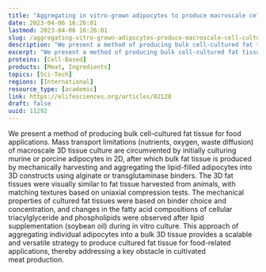 ```yaml
---
title: "Aggregating in vitro-grown adipocytes to produce macroscale cell-cultured fat tissue with tunable lipid compositions for food applications"
date: 2023-04-06 16:26:01
lastmod: 2023-04-06 16:26:01
slug: /aggregating-vitro-grown-adipocytes-produce-macroscale-cell-cultured-fat-tissue-tunable
description: "We present a method of producing bulk cell-cultured fat tissue for food applications. Mass transport limitations (nutrients, oxygen, waste diffusion) of macroscale 3D tissue culture are circumvented by initially culturing murine or porcine adipocytes in 2D, after which bulk fat tissue is produced by mechanically harvesting and aggregating the lipid-filled adipocytes into 3D constructs using alginate or transglutaminase binders. The 3D fat tissues were visually similar to fat tissue harvested from animals, with matching textures based on uniaxial compression tests."
excerpt: "We present a method of producing bulk cell-cultured fat tissue for food applications. Mass transport limitations (nutrients, oxygen, waste diffusion) of macroscale 3D tissue culture are circumvented by initially culturing murine or porcine adipocytes in 2D, after which bulk fat tissue is produced by mechanically harvesting and aggregating the lipid-filled adipocytes into 3D constructs using alginate or transglutaminase binders. The 3D fat tissues were visually similar to fat tissue harvested from animals, with matching textures based on uniaxial compression tests."
proteins: [Cell-Based]
products: [Meat, Ingredients]
topics: [Sci-Tech]
regions: [International]
resource_type: [academic]
link: https://elifesciences.org/articles/82120
draft: false
uuid: 11292
---
```

We present a method of producing bulk cell-cultured fat tissue for food
applications. Mass transport limitations (nutrients, oxygen, waste
diffusion) of macroscale 3D tissue culture are circumvented by initially
culturing murine or porcine adipocytes in 2D, after which bulk fat
tissue is produced by mechanically harvesting and aggregating the
lipid-filled adipocytes into 3D constructs using alginate or
transglutaminase binders. The 3D fat tissues were visually similar to
fat tissue harvested from animals, with matching textures based on
uniaxial compression tests. The mechanical properties of cultured fat
tissues were based on binder choice and concentration, and changes in
the fatty acid compositions of cellular triacylglyceride and
phospholipids were observed after lipid supplementation (soybean oil)
during in vitro culture. This approach of aggregating individual
adipocytes into a bulk 3D tissue provides a scalable and versatile
strategy to produce cultured fat tissue for food-related applications,
thereby addressing a key obstacle in cultivated meat production.
